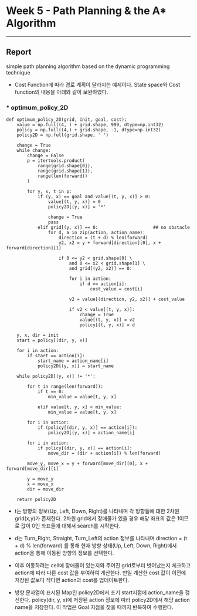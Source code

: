 # Week 5 - Path Planning & the A* Algorithm

---

## Report
simple path planning algorithm based on the dynamic programming technique

* Cost Function에 따라 경로 계획이 달라지는 예제이다.
  State space와 Cost function의 내용을 아래와 같이 보완하였다.
  
  
### * optimum_policy_2D

    def optimum_policy_2D(grid, init, goal, cost):
        value = np.full((4, ) + grid.shape, 999, dtype=np.int32)
        policy = np.full((4,) + grid.shape, -1, dtype=np.int32)
        policy2D = np.full(grid.shape, ' ')

        change = True
        while change:
            change = False
            p = itertools.product(
                range(grid.shape[0]),
                range(grid.shape[1]),
                range(len(forward))
            )   

            for y, x, t in p:
                if (y, x) == goal and value[(t, y, x)] > 0:
                    value[(t, y, x)] = 0
                    policy2D[(y, x)] = '*'

                    change = True
                    pass
                elif grid[(y, x)] == 0:                     ## no obstacle
                    for d, a in zip(action, action_name):
                        direction = (t + d) % len(forward)
                        y2, x2 = y + forward[direction][0], x + forward[direction][1]

                        if 0 <= y2 < grid.shape[0] \
                            and 0 <= x2 < grid.shape[1] \
                            and grid[(y2, x2)] == 0:

                            for i in action:
                                if d == action[i]:
                                    cost_value = cost[i]

                            v2 = value[(direction, y2, x2)] + cost_value

                            if v2 < value[(t, y, x)]:
                                change = True
                                value[(t, y, x)] = v2
                                policy[(t, y, x)] = d

        y, x, dir = init
        start = policy[(dir, y, x)]

        for i in action:
            if start == action[i]:
                start_name = action_name[i]
                policy2D[(y, x)] = start_name

        while policy2D[(y, x)] != '*':

            for t in range(len(forward)):
                if t == 0:
                    min_value = value[t, y, x]

                elif value[t, y, x] < min_value:
                    min_value = value[t, y, x]

            for i in action:
                if (policy[(dir, y, x)] == action[i]):
                    policy2D[(y, x)] = action_name[i]

            for i in action:
                if policy[(dir, y, x)] == action[i]:
                    move_dir = (dir + action[i]) % len(forward)

            move_y, move_x = y + forward[move_dir][0], x + forward[move_dir][1]

            y = move_y
            x = move_x
            dir = move_dir

        return policy2D


* t는 방향의 정보(Up, Left, Down, Right)를 나타내며
  각 방향들에 대한 2차원 grid(x,y)가 존재한다.
  2차원 grid에서 장애물가 있을 경우 해당 좌표의 값은 1이므로 
  값이 0인 좌표들에 대해서 search를 시작한다.

* d는 Turn_Right, Straight, Turn_Left의 action 정보를 나타내며
  direction = (t + d) % len(forward) 를 통해
  현재 방향 상태(Up, Left, Down, Right)에서 action을 통해 이동된 방향의 정보를 선택한다.
  
* 이후 이동하려는 cell에 장애물이 있는지와 주어진 grid로부터 벗어났는지 체크하고
  action에 따라 다른 cost 값을 부여하여 계산한다.
  만일 계산한 cost 값이 이전에 저장된 값보다 작다면 action과 cost를 업데이트한다.
  
* 방향 문자열이 표시된 Map인 policy2D에서 초기 start지점에 action_name을 갱신한다.
  policy(dir, y, x)에 저장된 action 정보에 따라
  policy2D에서 해당 action name을 저장한다.
  이 작업은 Goal 지점을 찾을 때까지 반복하여 수행한다.   
